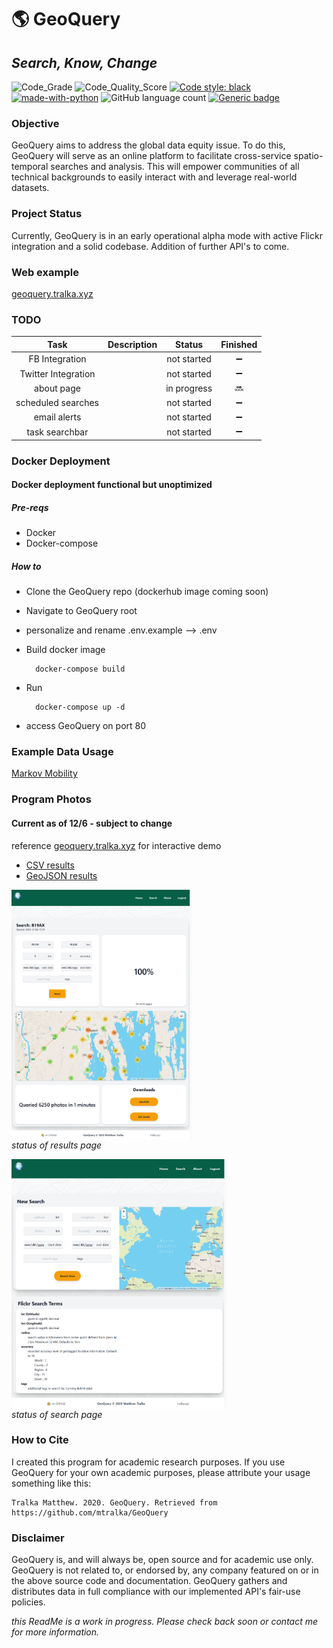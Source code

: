 # :earth_americas: GeoQuery

## *Search, Know, Change*

![Code_Grade](https://www.code-inspector.com/project/16749/status/svg) ![Code_Quality_Score](https://www.code-inspector.com/project/16749/score/svg) [![Code style: black](https://img.shields.io/badge/code%20style-black-000000.svg)](https://github.com/psf/black) <br/>
[![made-with-python](https://img.shields.io/badge/Made%20with-Python-1f425f.svg)](https://www.python.org/) ![GitHub language count](https://img.shields.io/github/languages/count/mtralka/GeoQuery) [![Generic badge](https://img.shields.io/badge/Status-Development-orange.svg)](https://shields.io/)

### Objective

 GeoQuery aims to address the global data equity issue. To do this, GeoQuery will serve as an online platform to facilitate cross-service spatio-temporal searches and analysis. This will empower communities of all technical backgrounds to easily interact with and leverage real-world datasets.

### Project Status

 Currently, GeoQuery is in an early operational alpha mode with active Flickr integration and a solid codebase. Addition of further API's to come.

### Web example
 
[geoquery.tralka.xyz](https://geoquery.tralka.xyz)

### TODO

**Task**|**Description**|**Status**|**Finished**
:-----:|:-----:|:-----:|:-----:
FB Integration| |not started| :heavy_minus_sign:
Twitter Integration| |not started| :heavy_minus_sign:
about page| |in progress| :soon:
scheduled searches | |not started| :heavy_minus_sign:
email alerts | |not started| :heavy_minus_sign:
task searchbar | |not started| :heavy_minus_sign:

### Docker Deployment

#### Docker deployment functional but unoptimized

##### Pre-reqs

- Docker
- Docker-compose

##### How to

- Clone the GeoQuery repo (dockerhub image coming soon)
- Navigate to GeoQuery root
- personalize and rename .env.example --> .env
- Build docker image

  ```
    docker-compose build
  ```

- Run

  ```
    docker-compose up -d
  ```

- access GeoQuery on port 80

### Example Data Usage

[Markov Mobility](example/markov_mobility/pipeline_pdf.pdf)

### Program Photos

#### Current as of 12/6 - subject to change

reference [geoquery.tralka.xyz](https://geoquery.tralka.xyz) for interactive demo

- [CSV results](example/exampleCSV.csv)
- [GeoJSON results](example/exampleGeoJSON.geojson)

 <a href="url"><img src="example/resultsPage.PNG" align="center" height="400" width="" ></a><br/>
*status of results page*

 <a href="url"><img src="example/searchPage.PNG" align="center" height="400" width="" ></a><br/>
 *status of search page*

### How to Cite

I created this program for academic research purposes. If you use GeoQuery for your own academic purposes, please attribute your usage something like this:

```
Tralka Matthew. 2020. GeoQuery. Retrieved from https://github.com/mtralka/GeoQuery
```

### Disclaimer

GeoQuery is, and will always be, open source and for academic use only. GeoQuery is not related to, or endorsed by, any company featured on or in the above source code and documentation. GeoQuery gathers and distributes data in full compliance with our implemented API's fair-use policies.

*this ReadMe is a work in progress. Please check back soon or contact me for more information.*
